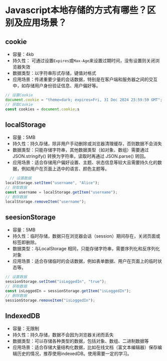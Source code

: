 # Javascript本地存储的方式有哪些？区别及应用场景？

## cookie
- 容量：4kb
- 持久性： 可通过设置`Expires`或`Max-Age`来设置过期时间，没有设置则关闭浏览器失效
- 数据类型：以字符串形式存储，键值对格式
- 应用场景：传递重要少量的会话数据，特别是在客户端和服务器之间的交互中，如存储用户身份验证信息、用户偏好等。

```javascript
// 设置Cookie
document.cookie = "theme=dark; expires=Fri, 31 Dec 2024 23:59:59 GMT";
// 获取Cookie
const cookies = document.cookie;s
```

## localStorage
- 容量：5MB
- 持久性：持久存储，除非用户手动删除或浏览器清理缓存，否则数据不会消失
- 数据类型：只能存储字符串，其他数据类型（如对象、数组）需要通过 JSON.stringify() 转换为字符串，读取时再通过 JSON.parse() 转回。
- 应用场景：适合存储用户偏好设置、主题、状态信息等较大且需要持久化的数据，例如用户在页面上选中的语言、颜色主题等。
  
```javascript
  // 设置数据
localStorage.setItem("username", "Alice");
// 获取数据
const username = localStorage.getItem("username");
// 删除数据
localStorage.removeItem("username");
 ```

 ## seesionStorage
 - 容量：5MB
 - 持久性：临时存储，数据只在浏览器会话（session）期间存在，关闭页面或标签即删除。
 - 数据类型：与LocalStorage 相同，只能存储字符串，需要序列化和反序列化对象
 - 应用场景：适合存储临时的会话数据，例如表单数据、用户在页面上的临时状态等。

```javascript
// 设置数据
sessionStorage.setItem("isLoggedIn", "true");
// 获取数据
const isLoggedIn = sessionStorage.getItem("isLoggedIn");
// 删除数据
sessionStorage.removeItem("isLoggedIn");
```

## IndexedDB
- 容量：无限制
- 持久性：持久存储，数据不会因为浏览器关闭而丢失
- 数据类型：可以存储各种类型的数据，包括对象、数组、二进制数据等
- 应用场景：适合存储大量结构化数据，比如在线文档（富文本编辑器）保存编辑历史的情况，推荐使用indexedDB。使用需要一定的学习。


